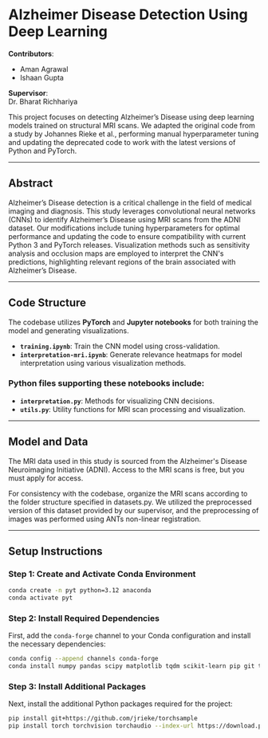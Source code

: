 # Alzheimer Disease Detection Using Deep Learning

**Contributors**:  
- Aman Agrawal  
- Ishaan Gupta

**Supervisor**:  
Dr. Bharat Richhariya

This project focuses on detecting Alzheimer’s Disease using deep learning models trained on structural MRI scans. We adapted the original code from a study by Johannes Rieke et al., performing manual hyperparameter tuning and updating the deprecated code to work with the latest versions of Python and PyTorch. 

---

## Abstract

Alzheimer’s Disease detection is a critical challenge in the field of medical imaging and diagnosis. This study leverages convolutional neural networks (CNNs) to identify Alzheimer’s Disease using MRI scans from the ADNI dataset. Our modifications include tuning hyperparameters for optimal performance and updating the code to ensure compatibility with current Python 3 and PyTorch releases. Visualization methods such as sensitivity analysis and occlusion maps are employed to interpret the CNN's predictions, highlighting relevant regions of the brain associated with Alzheimer’s Disease.

---

## Code Structure

The codebase utilizes **PyTorch** and **Jupyter notebooks** for both training the model and generating visualizations.

- **`training.ipynb`**: Train the CNN model using cross-validation.
- **`interpretation-mri.ipynb`**: Generate relevance heatmaps for model interpretation using various visualization methods.

### Python files supporting these notebooks include:
- **`interpretation.py`**: Methods for visualizing CNN decisions.
- **`utils.py`**: Utility functions for MRI scan processing and visualization.

---

## Model and Data

The MRI data used in this study is sourced from the Alzheimer's Disease Neuroimaging Initiative (ADNI). Access to the MRI scans is free, but you must apply for access.

For consistency with the codebase, organize the MRI scans according to the folder structure specified in datasets.py. We utilized the preprocessed version of this dataset provided by our supervisor, and the preprocessing of images was performed using ANTs non-linear registration.

---

## Setup Instructions

### Step 1: Create and Activate Conda Environment

```bash
conda create -n pyt python=3.12 anaconda
conda activate pyt
```
### Step 2: Install Required Dependencies

First, add the `conda-forge` channel to your Conda configuration and install the necessary dependencies:

```bash
conda config --append channels conda-forge
conda install numpy pandas scipy matplotlib tqdm scikit-learn pip git torchvision nibabel tabulate torchmetrics ipywidgets
```
### Step 3: Install Additional Packages

Next, install the additional Python packages required for the project:

```bash
pip install git+https://github.com/jrieke/torchsample
pip install torch torchvision torchaudio --index-url https://download.pytorch.org/whl/cu121
```
